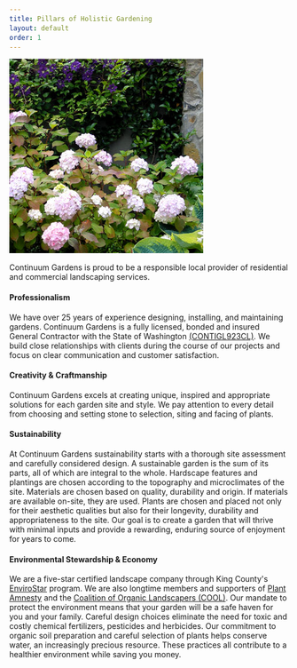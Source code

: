 ```yaml
---
title: Pillars of Holistic Gardening
layout: default
order: 1
---
```


![picture 03](/images/pic03.jpg)

Continuum Gardens is proud to be a responsible local provider of residential and commercial landscaping services.

#### Professionalism
We have over 25 years of experience designing, installing, and maintaining gardens. Continuum Gardens is a fully licensed, bonded and insured General Contractor with the State of Washington [(CONTIGL923CL)][LIC]. We build close relationships with clients during the course of our projects and focus on clear communication and customer satisfaction.

 [LIC]: https://fortress.wa.gov/lni/bbip/Search.aspx

#### Creativity & Craftmanship
Continuum Gardens excels at creating unique, inspired and appropriate solutions for each garden site and style. We pay attention to every detail from choosing and setting stone to selection, siting and facing of plants.

#### Sustainability
At Continuum Gardens sustainability starts with a thorough site assessment and carefully considered design. A sustainable garden is the sum of its parts, all of which are integral to the whole. Hardscape features and plantings are chosen according to the topography and microclimates of the site. Materials are chosen based on quality, durability and origin. If materials are available on-site, they are used. Plants are chosen and placed not only for their aesthetic qualities but also for their longevity, durability and appropriateness to the site. Our goal is to create a garden that will thrive with minimal inputs and provide a rewarding, enduring source of enjoyment for years to come.

#### Environmental Stewardship & Economy
We are a five-star certified landscape company through King County's [EnviroStar][ESTAR] program. We are also longtime members and supporters of [Plant Amnesty][PLANTAM] and the [Coalition of Organic Landscapers (COOL)][COOL]. Our mandate to protect the environment means that your garden will be a safe haven for you and your family. Careful design choices eliminate the need for toxic and costly chemical fertilizers, pesticides and herbicides. Our commitment to organic soil preparation and careful selection of plants helps conserve water, an increasingly precious resource. These practices all contribute to a healthier environment while saving you money.

 [ESTAR]: http://www.envirostars.org/
 [PLANTAM]: http://www.plantamnesty.org/home/index.aspx
 [COOL]: http://www.organiclandscapers.org/index.html
